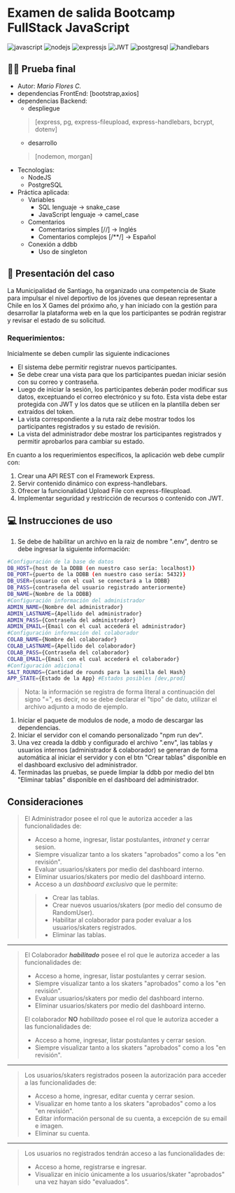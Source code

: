 # Examen de salida Bootcamp FullStack JavaScript
![javascript](https://img.shields.io/badge/JavaScript-323330?style=plastic&logo=javascript&logoColor=F7DF1E)
![nodejs](https://img.shields.io/badge/Node.js-339933?style=plastic&logo=nodedotjs&logoColor=white)
![expressjs](https://img.shields.io/badge/Express.js-000000?style=plastic&logo=express&logoColor=white)
![JWT](https://img.shields.io/badge/Express.js-000000?style=plastic&logo=jsonwebtokens&logoColor=white)
![postgresql](https://img.shields.io/badge/PostgreSQL-0000bb?style=plastic&logo=postgresql&logoColor=white)
![handlebars](https://img.shields.io/badge/Handlebars-bb0000.svg?style=plastic&logo=Handlebars.js&logoColor=white)

## 👩‍💻 Prueba final
- Autor: *Mario Flores C.*
- dependencias FrontEnd: [bootstrap,axios]
- dependencias Backend:
  - despliegue
  >[express, pg, express-fileupload, express-handlebars, bcrypt, dotenv]
  - desarrollo
  >[nodemon, morgan]
- Tecnologías:
  - NodeJS
  - PostgreSQL
- Práctica aplicada:
  - Variables
    - SQL lenguaje -> snake_case
    - JavaScript lenguaje -> camel_case
  - Comentarios
    - Comentarios simples [//] -> Inglés
    - Comentarios complejos [/**/] -> Español
  - Conexión a ddbb
    - Uso de singleton

## 🚀 Presentación del caso

La Municipalidad de Santiago, ha organizado una competencia de Skate para impulsar el
nivel deportivo de los jóvenes que desean representar a Chile en los X Games del próximo
año, y han iniciado con la gestión para desarrollar la plataforma web en la que los
participantes se podrán registrar y revisar el estado de su solicitud.

### Requerimientos:

Inicialmente se deben cumplir las siguiente indicaciones
- El sistema debe permitir registrar nuevos participantes.
- Se debe crear una vista para que los participantes puedan iniciar sesión con su correo y contraseña.
- Luego de iniciar la sesión, los participantes deberán poder modificar sus datos, exceptuando el correo electrónico y su foto. Esta vista debe estar protegida con JWT y los datos que se utilicen en la plantilla deben ser extraídos del token.
- La vista correspondiente a la ruta raíz debe mostrar todos los participantes registrados y su estado de revisión.
- La vista del administrador debe mostrar los participantes registrados y permitir aprobarlos para cambiar su estado.

En cuanto a los requerimientos específicos, la aplicación web debe cumplir con:
1. Crear una API REST con el Framework Express.
2. Servir contenido dinámico con express-handlebars.
3. Ofrecer la funcionalidad Upload File con express-fileupload.
4. Implementar seguridad y restricción de recursos o contenido con JWT.

## 💻 Instrucciones de uso
1. Se debe de habilitar un archivo en la raiz de nombre ".env", dentro se debe ingresar la siguiente información:
```bash
#Configuración de la base de datos
DB_HOST={host de la DDBB (en nuestro caso sería: localhost)}
DB_PORT={puerto de la DDBB (en nuestro caso sería: 5432)}
DB_USER={usuario con el cual se conectará a la DDBB}
DB_PASS={contraseña del usuario registrado anteriormente}
DB_NAME={Nombre de la DDBB}
#Configuración información del administrador
ADMIN_NAME={Nombre del administrador}
ADMIN_LASTNAME={Apellido del administrador}
ADMIN_PASS={Contraseña del administrador}
ADMIN_EMAIL={Email con el cual accederá el administrador}
#Configuración información del colaborador
COLAB_NAME={Nombre del colaborador}
COLAB_LASTNAME={Apellido del colaborador}
COLAB_PASS={Contraseña del colaborador}
COLAB_EMAIL={Email con el cual accederá el colaborador}
#Configuración adicional
SALT_ROUNDS={Cantidad de rounds para la semilla del Hash}
APP_STATE={Estado de la App} #Estados posibles [dev,prod]
```
>Nota: la información se registra de forma literal a continuación del signo "=", es decir, no se debe declarar el "tipo" de dato, utilizar el archivo adjunto a modo de ejemplo.

1. Iniciar el paquete de modulos de node, a modo de descargar las dependencias.
2. Iniciar el servidor con el comando personalizado "npm run dev".
3. Una vez creada la ddbb y configurado el archivo ".env", las tablas y usuarios internos (administrador & colaborador) se generan de forma automática al iniciar el servidor y con el btn "Crear tablas" disponible en el dashboard exclusivo del administrador.
4. Terminadas las pruebas, se puede limpiar la ddbb por medio del btn "Eliminar tablas" disponible en el dashboard del administrador.


##  Consideraciones
>El Administrador posee el rol que le autoriza acceder a las funcionalidades de:
>- Acceso a home, ingresar, listar postulantes, *intranet* y cerrar sesion.
>- Siempre visualizar tanto a los skaters "aprobados" como a los "en revisión".
>- Evaluar usuarios/skaters por medio del dashboard interno. 
>- Eliminar usuarios/skaters por medio del dashboard interno.
>- Acceso a un *dashboard exclusivo* que le permite:
>>- Crear las tablas.
>>- Crear nuevos usuarios/skaters (por medio del consumo de RandomUser).
>>- Habilitar al colaborador para poder evaluar a los usuarios/skaters registrados.
>>- Eliminar las tablas.
---
>El Colaborador ***habilitado*** posee el rol que le autoriza acceder a las funcionalidades de:
>- Acceso a home, ingresar, listar postulantes y cerrar sesion.
>- Siempre visualizar tanto a los skaters "aprobados" como a los "en revisión".
>- Evaluar usuarios/skaters por medio del dashboard interno. 
>- Eliminar usuarios/skaters por medio del dashboard interno.
>
>El colaborador **NO** *habilitado* posee el rol que le autoriza acceder a las funcionalidades de:
>- Acceso a home, ingresar, listar postulantes y cerrar sesion.
>- Siempre visualizar tanto a los skaters "aprobados" como a los "en revisión".
---
>Los usuarios/skaters registrados poseen la autorización para acceder a las funcionalidades de:
>- Acceso a home, ingresar, editar cuenta y cerrar sesion.
>- Visualizar en home tanto a los skaters "aprobados" como a los "en revisión".
>- Editar información personal de su cuenta, a excepción de su email e imagen.
>- Eliminar su cuenta.
---
>Los usuarios no registrados tendrán acceso a las funcionalidades de:
>- Acceso a home, registrarse e ingresar.
>- Visualizar en inicio únicamente a los usuarios/skater "aprobados" una vez hayan sido "evaluados".